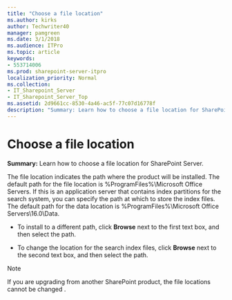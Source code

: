 ```yaml
---
title: "Choose a file location"
ms.author: kirks
author: Techwriter40
manager: pamgreen
ms.date: 3/1/2018
ms.audience: ITPro
ms.topic: article
keywords:
- 553714006
ms.prod: sharepoint-server-itpro
localization_priority: Normal
ms.collection:
- IT_Sharepoint_Server
- IT_Sharepoint_Server_Top
ms.assetid: 2d9661cc-8530-4a46-ac5f-77c07d16778f
description: "Summary: Learn how to choose a file location for SharePoint Server."
---
```


# Choose a file location

 **Summary:** Learn how to choose a file location for SharePoint Server. 
  
The file location indicates the path where the product will be installed. The default path for the file location is %ProgramFiles%\Microsoft Office Servers. If this is an application server that contains index partitions for the search system, you can specify the path at which to store the index files. The default path for the data location is %ProgramFiles%\Microsoft Office Servers\16.0\Data.
  
- To install to a different path, click **Browse** next to the first text box, and then select the path. 
    
- To change the location for the search index files, click **Browse** next to the second text box, and then select the path. 
    
> [!NOTE]
> If you are upgrading from another SharePoint product, the file locations cannot be changed . 
  

